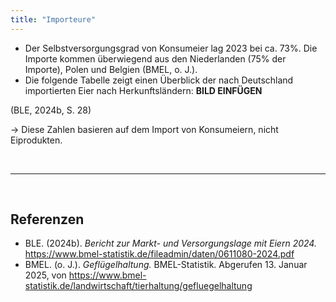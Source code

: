 ```yaml
---
title: "Importeure"
---
```


- Der Selbstversorgungsgrad von Konsumeier lag 2023 bei ca. 73%. Die Importe kommen überwiegend aus den Niederlanden (75% der Importe), Polen und Belgien (BMEL, o. J.).
- Die folgende Tabelle zeigt einen Überblick der nach Deutschland importierten Eier nach Herkunftsländern:
**BILD EINFÜGEN**

(BLE, 2024b, S. 28)


-> Diese Zahlen basieren auf dem Import von Konsumeiern, nicht Eiprodukten.


<br>

---

<br> 

## Referenzen
- BLE. (2024b). *Bericht zur Markt- und Versorgungslage mit Eiern 2024.* <https://www.bmel-statistik.de/fileadmin/daten/0611080-2024.pdf>
- BMEL. (o. J.). *Geflügelhaltung.* BMEL-Statistik. Abgerufen 13. Januar 2025, von <https://www.bmel-statistik.de/landwirtschaft/tierhaltung/gefluegelhaltung>
